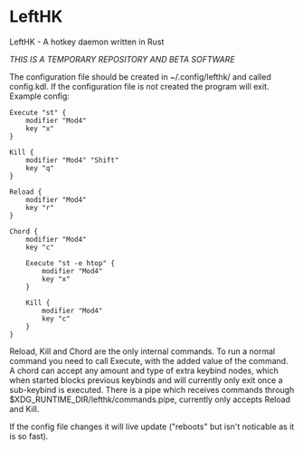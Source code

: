 # LeftHK
LeftHK - A hotkey daemon written in Rust

*THIS IS A TEMPORARY REPOSITORY AND BETA SOFTWARE*

The configuration file should be created in ~/.config/lefthk/ and called config.kdl. If the configuration file is not created the program will exit.
Example config:
```kdl
Execute "st" {
    modifier "Mod4"
    key "x"
}

Kill {
    modifier "Mod4" "Shift"
    key "q"
}

Reload {
    modifier "Mod4"
    key "r"
}

Chord {
    modifier "Mod4"
    key "c"
    
    Execute "st -e htop" {
        modifier "Mod4"
        key "x"
    }

    Kill {
        modifier "Mod4"
        key "c"
    } 
}
```
Reload, Kill and Chord are the only internal commands. To run a normal command you need to call Execute, with the added value of the command.
A chord can accept any amount and type of extra keybind nodes, which when started blocks previous keybinds and will currently only exit once 
a sub-keybind is executed. There is a pipe which receives commands through $XDG_RUNTIME_DIR/lefthk/commands.pipe, currently only accepts Reload and Kill.

If the config file changes it will live update ("reboots" but isn't noticable as it is so fast).
